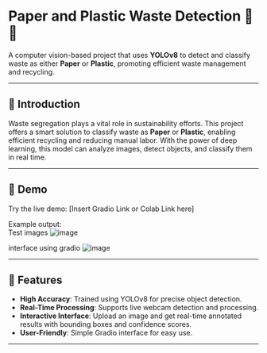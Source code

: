 # Paper and Plastic Waste Detection 🚮🧾

A computer vision-based project that uses **YOLOv8** to detect and classify waste as either **Paper** or **Plastic**, promoting efficient waste management and recycling.

---

## 🧠 Introduction
Waste segregation plays a vital role in sustainability efforts. This project offers a smart solution to classify waste as **Paper** or **Plastic**, 
enabling efficient recycling and reducing manual labor. With the power of deep learning, this model can analyze images, detect objects, and classify them in real time.

---

## 🎥 Demo
Try the live demo: [Insert Gradio Link or Colab Link here]  

Example output:  
Test images
![image](https://github.com/user-attachments/assets/0a07582f-9f9f-4134-a2e3-4a77c9fda868)

interface using gradio
![image](https://github.com/user-attachments/assets/9495f023-17dd-4711-b885-ef9313e5553d)


---

## 🌟 Features
- **High Accuracy**: Trained using YOLOv8 for precise object detection.  
- **Real-Time Processing**: Supports live webcam detection and processing.  
- **Interactive Interface**: Upload an image and get real-time annotated results with bounding boxes and confidence scores.  
- **User-Friendly**: Simple Gradio interface for easy use.  

---




